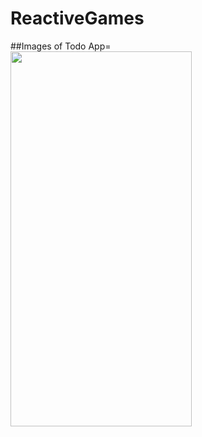 # ReactiveGames  

##Images of Todo App=
<br>
<img src="./ssTodo.png" height="600" width="290"></img>
